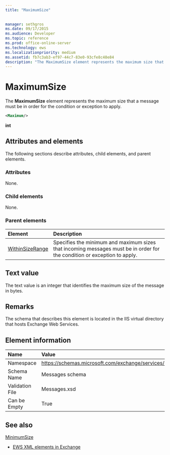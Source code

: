 ```yaml
---
title: "MaximumSize"
 
 
manager: sethgros
ms.date: 09/17/2015
ms.audience: Developer
ms.topic: reference
ms.prod: office-online-server
ms.technology: ews
ms.localizationpriority: medium
ms.assetid: fb7c3ab3-ef97-44c7-83e0-93cfe8c48e84
description: "The MaximumSize element represents the maximum size that a message must be in order for the condition or exception to apply."
---
```


# MaximumSize

The **MaximumSize** element represents the maximum size that a message must be in order for the condition or exception to apply. 
  
```XML
<Maximum/>
```

 **int**
## Attributes and elements

The following sections describe attributes, child elements, and parent elements.
  
### Attributes

None.
  
### Child elements

None.
  
### Parent elements

|**Element**|**Description**|
|:-----|:-----|
|[WithinSizeRange](withinsizerange.md) <br/> |Specifies the minimum and maximum sizes that incoming messages must be in order for the condition or exception to apply.  <br/> |
   
## Text value

The text value is an integer that identifies the maximum size of the message in bytes.
  
## Remarks

The schema that describes this element is located in the IIS virtual directory that hosts Exchange Web Services.
  
## Element information

|**Name**|**Value**|
|:-----|:-----|
|Namespace  <br/> |https://schemas.microsoft.com/exchange/services/2006/messages  <br/> |
|Schema Name  <br/> |Messages schema  <br/> |
|Validation File  <br/> |Messages.xsd  <br/> |
|Can be Empty  <br/> |True  <br/> |
   
## See also



[MinimumSize](minimumsize.md)


- [EWS XML elements in Exchange](ews-xml-elements-in-exchange.md)


